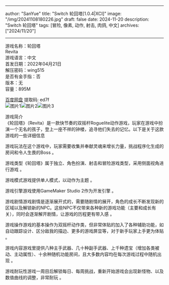 
---
author: "SanYue"
title: "Switch 轮回塔[1.0.4|XCI]"
image: "/img/20241108180226.jpg"
draft: false
date: 2024-11-20
description: "Switch 轮回塔"
tags: [冒险, 像素, 动作, 射击, 肉鸽, 中文]
archives: ["2024/11/20"]

---

游戏名称：轮回塔   
Revita    
游戏语言：中文  
首发日期：2022年04月21日  
解压密码：wing515  
是否有金手指：否  
版本：无   
容量：895M

[百度网盘](https//pan.baidu.com/s/175gi6zt9fcUDE6QI3Uyvrg) 提取码: ed7f  
![图片1](/img/6ce0dd.jpg)![图片2](/img/00ab4e.jpg)![图片3](/img/ce18a8.jpg)  

游戏简介  
《轮回塔》（Revita）是一款快节奏的双摇杆Roguelite动作游戏，玩家在游戏中扮演一个无名的孩子，登上一座不祥的钟楼，追寻他们失去的记忆。以下是关于这款游戏的一些详细信息

游戏玩法在这个游戏中，玩家需要收集并奉献灵魂来增长力量，挑战程序化生成的房间和令人生畏的Boss
。

游戏类型《轮回塔》属于独立、角色扮演、射击和冒险游戏类型，采用侧面视角进行游戏
。

游戏模式游戏提供单人模式，以动作为主题
。

游戏引擎游戏使用GameMaker Studio 2作为开发引擎
。

游戏剧情游戏剧情是逐渐展开式的，需要随剧情的展开，角色的成长不断发现新的区域以及解锁新的NPC。这些NPC不仅带来各种新的游戏功能（主要和成长有关），同时会逐渐解开剧情，让游戏的历程更有带入感
。

游戏操作游戏的基本操作为双摇杆动作类，但非常体贴的加入了各种辅助功能，如自动跟踪设计、区分敌我的描边、更多的游戏屏显等，对于新手玩家上手更为体贴
。

游戏内容游戏里提供八种主手武器、几十种副手武器、上千种遗宝（增加各类被动、主动属性）、十余种随机功能房间，且大多数内容均在每次游戏过程中随机出现
。

游戏耐玩性游戏一周目后解锁每日、每周挑战，重新开始游戏会出现新怪物、以及数值曲线的调整，非常耐玩
。
